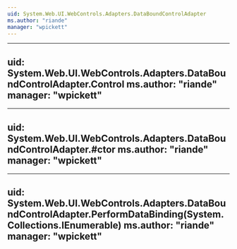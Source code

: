 ```yaml
---
uid: System.Web.UI.WebControls.Adapters.DataBoundControlAdapter
ms.author: "riande"
manager: "wpickett"
---
```


---
uid: System.Web.UI.WebControls.Adapters.DataBoundControlAdapter.Control
ms.author: "riande"
manager: "wpickett"
---

---
uid: System.Web.UI.WebControls.Adapters.DataBoundControlAdapter.#ctor
ms.author: "riande"
manager: "wpickett"
---

---
uid: System.Web.UI.WebControls.Adapters.DataBoundControlAdapter.PerformDataBinding(System.Collections.IEnumerable)
ms.author: "riande"
manager: "wpickett"
---
